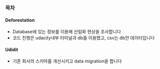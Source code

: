 ### 목차
#### Deforestation
- Database에 있는 정보를 이용해 산림화 현상을 조사합니다
- 코드 진행은 udacity내부 터미널과 db를 이용했고, csv는 db안 데이터입니다

#### Udidit
- 기존 회사의 스키마를 개선시키고 data migration을 합니다
